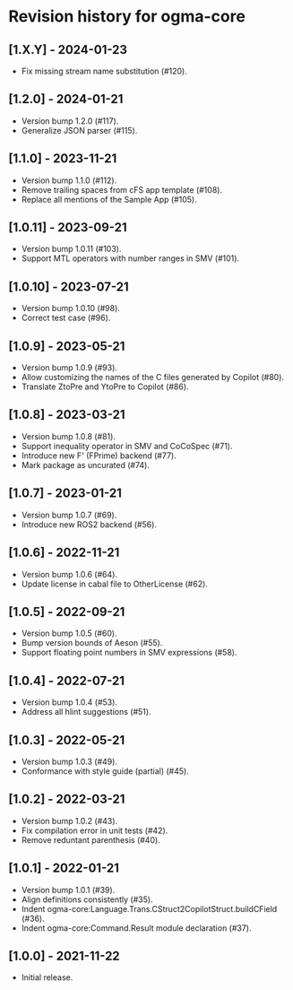 # Revision history for ogma-core

## [1.X.Y] - 2024-01-23

* Fix missing stream name substitution (#120).

## [1.2.0] - 2024-01-21

* Version bump 1.2.0 (#117).
* Generalize JSON parser (#115).

## [1.1.0] - 2023-11-21

* Version bump 1.1.0 (#112).
* Remove trailing spaces from cFS app template (#108).
* Replace all mentions of the Sample App (#105).

## [1.0.11] - 2023-09-21

* Version bump 1.0.11 (#103).
* Support MTL operators with number ranges in SMV (#101).

## [1.0.10] - 2023-07-21

* Version bump 1.0.10 (#98).
* Correct test case (#96).

## [1.0.9] - 2023-05-21

* Version bump 1.0.9 (#93).
* Allow customizing the names of the C files generated by Copilot (#80).
* Translate ZtoPre and YtoPre to Copilot (#86).

## [1.0.8] - 2023-03-21

* Version bump 1.0.8 (#81).
* Support inequality operator in SMV and CoCoSpec (#71).
* Introduce new F' (FPrime) backend (#77).
* Mark package as uncurated (#74).

## [1.0.7] - 2023-01-21
* Version bump 1.0.7 (#69).
* Introduce new ROS2 backend (#56).

## [1.0.6] - 2022-11-21

* Version bump 1.0.6 (#64).
* Update license in cabal file to OtherLicense (#62).

## [1.0.5] - 2022-09-21

* Version bump 1.0.5 (#60).
* Bump version bounds of Aeson (#55).
* Support floating point numbers in SMV expressions (#58).

## [1.0.4] - 2022-07-21

* Version bump 1.0.4 (#53).
* Address all hlint suggestions (#51).

## [1.0.3] - 2022-05-21

* Version bump 1.0.3 (#49).
* Conformance with style guide (partial) (#45).

## [1.0.2] - 2022-03-21

* Version bump 1.0.2 (#43).
* Fix compilation error in unit tests (#42).
* Remove reduntant parenthesis (#40).

## [1.0.1] - 2022-01-21

* Version bump 1.0.1 (#39).
* Align definitions consistently (#35).
* Indent ogma-core:Language.Trans.CStruct2CopilotStruct.buildCField (#36).
* Indent ogma-core:Command.Result module declaration (#37).

## [1.0.0] - 2021-11-22

* Initial release.
